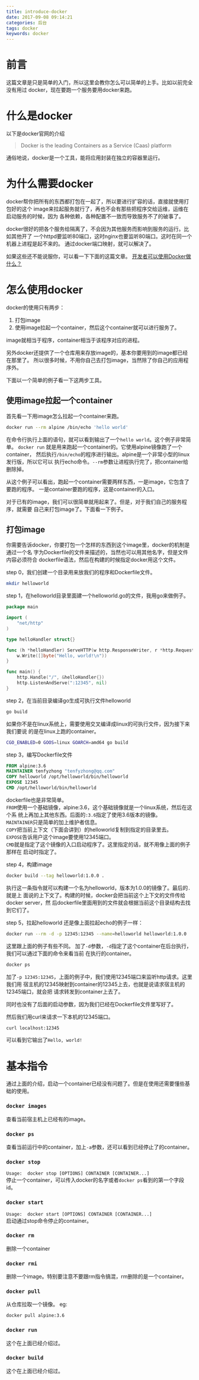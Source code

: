 ```yaml
---
title: introduce-docker
date: 2017-09-08 09:14:21
categories: 后台
tags: docker
keywords: docker
---
```

# 前言
这篇文章是只是简单的入门，所以这里会教你怎么可以简单的上手。比如以前完全没有用过
docker，现在要跑一个服务要用docker来跑。

<!-- more -->

# 什么是docker
以下是docker官网的介绍
>Docker is the leading Containers as a Service (Caas) platform

通俗地说，docker是一个工具，能将应用封装在独立的容器里运行。

# 为什么需要docker
docker帮你把所有的东西都打包在一起了，所以要进行扩容的话，直接就使用打包好的这个
image来拉起服务就行了，再也不会有那些把程序交给运维，运维在启动服务的时候，因为
各种依赖，各种配置不一致而导致服务不了的破事了。

docker很好的把各个服务给隔离了，不会因为其他服务而影响到服务的运行。比如其他开了
一个httpd要监听80端口，这时nginx也要监听80端口。这时在同一个机器上进程是起不来的。
通过docker端口映射，就可以解决了。

如果这些还不能说服你，可以看一下下面的这篇文章。
[开发者可以使用Docker做什么？](http://dockone.io/article/378)

# 怎么使用docker
docker的使用只有两步：  
1. 打包image
2. 使用image拉起一个container，然后这个container就可以进行服务了。

image就相当于程序，container相当于该程序对应的进程。

另外docker还提供了一个仓库用来存放image的，基本你要用到的image都已经在那里了。
所以很多时候，不用你自己去打包image，当然除了你自己的应用程序外。

下面以一个简单的例子看一下这两步工具。

## 使用image拉起一个container
首先看一下用image怎么拉起一个container来跑。
```sh
docker run --rm alpine /bin/echo 'hello world'
```
在命令行执行上面的语句，就可以看到输出了一个`hello world`。这个例子非常简单。
`docker run` 就是用来跑起一个container的。它使用alpine镜像跑了一个container，
然后执行`/bin/echo`的程序进行输出。alpine是一个非常小型的linux发行版，所以它可以
执行echo命令。`--rm`参数让进程执行完了，把container给删除掉。

从这个例子可以看出，跑起一个container需要两样东西，一是image，它包含了要跑的程序。
一是container要跑的程序，这是container的入口。

对于已有的image，我们可以很简单就用起来了。但是，对于我们自己的服务程序，就需要
自己来打包image了。下面看一下例子。

## 打包image
你需要告诉docker，你要打包一个怎样的东西到这个image里，docker的机制是通过一个名
字为Dockerfile的文件来描述的，当然也可以用其他名字，但是文件内容必须符合
dockerfile语法，然后在构建的时候指定docker用这个文件。

step 0，我们创建一个目录用来放我们的程序和Dockerfile文件。
```sh
mkdir helloworld
```

step 1，在helloworld目录里面建一个helloworld.go的文件，我用go来做例子。
```go
package main

import (
	"net/http"
)

type helloHandler struct{}

func (h *helloHandler) ServeHTTP(w http.ResponseWriter, r *http.Request) {
	w.Write([]byte("Hello, world!\n"))
}

func main() {
	http.Handle("/", &helloHandler{})
	http.ListenAndServe(":12345", nil)
}
```

step 2，在当前目录编译go生成可执行文件helloworld
```sh
go build
```
如果你不是在linux系统上，需要使用交叉编译成linux的可执行文件，因为接下来我们要说
的是在linux上跑的container。
```sh
CGO_ENABLED=0 GOOS=linux GOARCH=amd64 go build
```

step 3，编写Dockerfile文件
```dockerfile
FROM alpine:3.6
MAINTAINER tenfyzhong "tenfyzhong@qq.com"
COPY helloworld /opt/helloworld/bin/helloworld
EXPOSE 12345
CMD /opt/helloworld/bin/helloworld
```
dockerfile也是非常简单。  
`FROM`使用一个基础镜像，alpine:3.6，这个基础镜像就是一个linux系统，然后在这个系
统上再加上其他东西。后面的`:3.6`指定了使用3.6版本的镜像。  
`MAINTAINER`只是简单的加上维护者信息。  
`COPY`把当前上下文（下面会讲到）的helloworld复制到指定的目录里去。  
`EXPOSE`告诉用户这个image要使用12345端口。  
`CMD`就是指定了这个镜像的入口启动程序了。这里指定的话，就不用像上面的例子那样在
启动时指定了。

step 4，构建image  
```sh
docker build --tag helloworld:1.0.0 .
```
执行这一条指令就可以构建一个名为helloworld，版本为1.0.0的镜像了。最后的`.`就是上
面说的上下文了。构建的时候，docker会把当前这个上下文的文件传给docker server，然
后dockerfile里面用到的文件就会根据当前这个目录结构去找到它们了。

step 5，拉起helloworld
还是像上面拉起echo的例子一样：
```sh
docker run --rm -d -p 12345:12345 --name=helloworld helloworld:1.0.0
```
这里跟上面的例子有些不同。
加了`-d`参数，`-d`指定了这个container在后台执行，我们可以通过下面的命令来看当前
在执行的container。
```sh
docker ps
```

加了`-p 12345:12345`，上面的例子中，我们使用12345端口来监听http请求。这里我们用
宿主机的12345映射到container的12345上去，也就是说请求宿主机的12345端口，就会把
请求转发到container上去了。

同时也没有了后面的启动参数，因为我们已经在Dockerfile文件里写好了。

然后我们用curl来请求一下本机的12345端口。
```sh
curl localhost:12345
```
可以看到它输出了`Hello, world!`


# 基本指令
通过上面的介绍，启动一个container已经没有问题了。但是在使用还需要懂些基础的使用。

### `docker images`
查看当前宿主机上已经有的image。

### `docker ps`
查看当前运行中的container，加上`-a`参数，还可以看到已经停止了的container。

### `docker stop`
`Usage:  docker stop [OPTIONS] CONTAINER [CONTAINER...]`  
停止一个container，可以传入docker的名字或者`docker ps`看到的第一个字段id。

### `docker start`
`Usage:  docker start [OPTIONS] CONTAINER [CONTAINER...]`  
启动通过stop命令停止的container。

### `docker rm`
删除一个container

### `docker rmi`
删除一个image。特别要注意不要跟rm指令搞混，rm删除的是一个container。

### `docker pull`
从仓库拉取一个镜像。
eg: 
```sh
docker pull alpine:3.6
```
### `docker run`
这个在上面已经介绍过。

### `docker build`
这个在上面已经介绍过。

